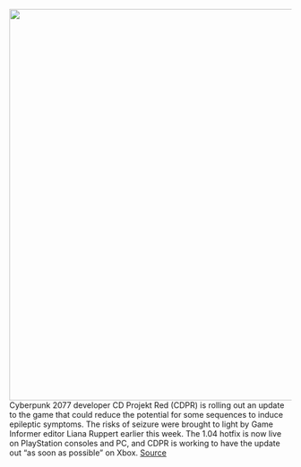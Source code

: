 <img src='https://cdn.vox-cdn.com/thumbor/Iw9t0zYdSFpCi5ZYGpSesYGvDwc=/0x0:3840x2160/1200x800/filters:focal(1613x773:2227x1387)/cdn.vox-cdn.com/uploads/chorus_image/image/68500167/Cyberpunk2077_No_Future_RGB.5.jpg' width='700px' /><br/>
Cyberpunk 2077 developer CD Projekt Red (CDPR) is rolling out an update to the game that could reduce the potential for some sequences to induce epileptic symptoms. The risks of seizure were brought to light by Game Informer editor Liana Ruppert earlier this week. The 1.04 hotfix is now live on PlayStation consoles and PC, and CDPR is working to have the update out “as soon as possible” on Xbox.
<a href='https://www.theverge.com/2020/12/11/22170547/cyberpunk-2077-update-hotfix-cd-projekt-red-epilepsy-risk-braindance'> Source <a/>